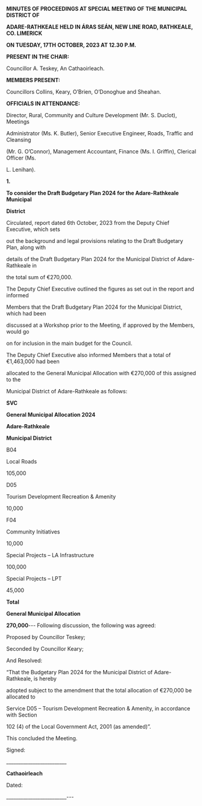 **MINUTES OF PROCEEDINGS AT SPECIAL MEETING OF THE MUNICIPAL DISTRICT OF**

**ADARE-RATHKEALE HELD IN ÁRAS SEÁN, NEW LINE ROAD, RATHKEALE, CO. LIMERICK**

**ON TUESDAY, 17TH** **OCTOBER, 2023 AT 12.30 P.M.**

**PRESENT IN THE CHAIR:**

Councillor A. Teskey, An Cathaoirleach.

**MEMBERS PRESENT:**

Councillors Collins, Keary, O’Brien, O’Donoghue and Sheahan.

**OFFICIALS IN ATTENDANCE:**

Director, Rural, Community and Culture Development (Mr. S. Duclot), Meetings

Administrator (Ms. K. Butler), Senior Executive Engineer, Roads, Traffic and Cleansing

(Mr. G. O’Connor), Management Accountant, Finance (Ms. I. Griffin), Clerical Officer (Ms.

L. Lenihan).

**1.**

**To consider the Draft Budgetary Plan 2024 for the Adare-Rathkeale Municipal**

**District**

Circulated, report dated 6th October, 2023 from the Deputy Chief Executive, which sets

out the background and legal provisions relating to the Draft Budgetary Plan, along with

details of the Draft Budgetary Plan 2024 for the Municipal District of Adare-Rathkeale in

the total sum of €270,000.

The Deputy Chief Executive outlined the figures as set out in the report and informed

Members that the Draft Budgetary Plan 2024 for the Municipal District, which had been

discussed at a Workshop prior to the Meeting, if approved by the Members, would go

on for inclusion in the main budget for the Council.

The Deputy Chief Executive also informed Members that a total of €1,463,000 had been

allocated to the General Municipal Allocation with €270,000 of this assigned to the

Municipal District of Adare-Rathkeale as follows:

**SVC**

**General Municipal Allocation 2024**

**Adare-Rathkeale**

**Municipal District**

B04

Local Roads

105,000

D05

Tourism Development Recreation & Amenity

10,000

F04

Community Initiatives

10,000

Special Projects – LA Infrastructure

100,000

Special Projects – LPT

45,000

**Total**

**General Municipal Allocation**

**270,000**---
Following discussion, the following was agreed:

Proposed by Councillor Teskey;

Seconded by Councillor Keary;

And Resolved:

“That the Budgetary Plan 2024 for the Municipal District of Adare-Rathkeale, is hereby

adopted subject to the amendment that the total allocation of €270,000 be allocated to

Service D05 – Tourism Development Recreation & Amenity, in accordance with Section

102 (4) of the Local Government Act, 2001 (as amended)”.

This concluded the Meeting.

Signed:

\_\_\_\_\_\_\_\_\_\_\_\_\_\_\_\_\_\_\_\_\_\_\_\_\_

**Cathaoirleach**

Dated:

\_\_\_\_\_\_\_\_\_\_\_\_\_\_\_\_\_\_\_\_\_\_\_\_\_---

